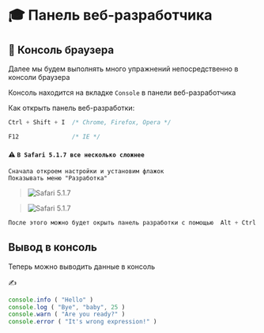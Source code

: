 # 🎓 Панель веб-разработчика

## 📖 Консоль браузера

Далее мы будем выполнять много упражнений непосредственно в консоли браузера

Консоль находится на вкладке `Console` в панели веб-разработчика

Как открыть панель веб-разработки:
```javascript
Ctrl + Shift + I  /* Chrome, Firefox, Opera */

F12               /* IE */
```
#### ⚠️ `В Safari 5.1.7 все несколько сложнее`

```
Сначала откроем настройки и установим флажок 
Показывать меню "Разработка" 
```
>![]( https://garevna.github.io/js-samples/pictures/safari-menu.png "Safari 5.1.7")

> ![]( https://garevna.github.io/js-samples/pictures/safari-menu-1.png "Safari 5.1.7")
```javascript
После этого можно будет окрыть панель разработки с помощью  Alt + Ctrl + C
```
## Вывод в консоль

Теперь можно выводить данные в консоль

✍️ 
```javascript 
console.info ( "Hello" )
console.log ( "Bye", "baby", 25 )
console.warn ( "Are you ready?" )
console.error ( "It's wrong expression!" )
```